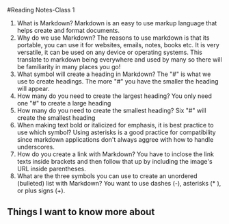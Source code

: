 #Reading Notes-Class 1




1. What is Markdown? Markdown is an easy to use markup language that helps create and format documents.
2. Why do we use Markdown? The reasons to use markdown is that its portable, you can use it for websites, emails, notes, books etc. It is very versatile, it can be used on any device or operating systems. This translate to markdown being everywhere and used by many so there will be familiarity in many places you go!
3. What symbol will create a heading in Markdown? The "#" is what we use to create headings. The more "#" you have the smaller the heading will appear.
4. How many do you need to create the largest heading? You only need one "#" to create a large heading
5. How many do you need to create the smallest heading? Six "#" will create the smallest heading
6. When making text bold or italicized for emphasis, it is best practice to use which symbol? Using asterisks is a good practice for compatibility since markdown applications don't always aggree with how to handle underscores.
7. How do you create a link with Markdown? You have to inclose the link texts inside brackets and then follow that up by including the image's URL inside parentheses. 
8. What are the three symbols you can use to create an unordered (bulleted) list with Markdown? You want to use dashes (-), asterisks (* ), or plus signs (+). 

## Things I want to know more about


